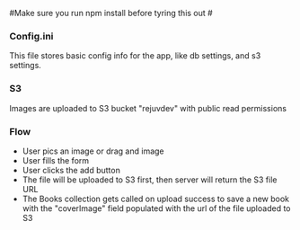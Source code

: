 #Make sure you run npm install before tyring this out #

### Config.ini ###
This file stores basic config info for the app, like db settings, and s3 settings.

### S3 ###
Images are uploaded to S3 bucket "rejuvdev" with public read permissions

###  Flow ###
* User pics an image or drag and image
* User fills the form
* User clicks the add button
* The file will be uploaded to S3 first, then server will return the S3 file URL
* The Books collection gets called on upload success to save a new book with the "coverImage" field populated with the
url of the file uploaded to S3
